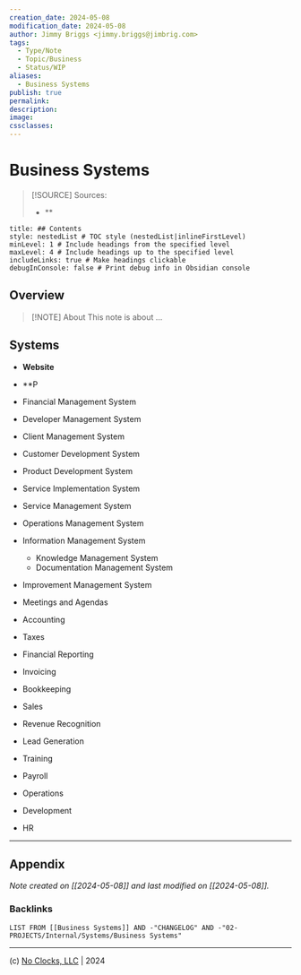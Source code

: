 ```yaml
---
creation_date: 2024-05-08
modification_date: 2024-05-08
author: Jimmy Briggs <jimmy.briggs@jimbrig.com>
tags:
  - Type/Note
  - Topic/Business
  - Status/WIP
aliases:
  - Business Systems
publish: true
permalink:
description:
image:
cssclasses:
---
```



# Business Systems

> [!SOURCE] Sources:
> - **

```table-of-contents
title: ## Contents 
style: nestedList # TOC style (nestedList|inlineFirstLevel)
minLevel: 1 # Include headings from the specified level
maxLevel: 4 # Include headings up to the specified level
includeLinks: true # Make headings clickable
debugInConsole: false # Print debug info in Obsidian console
```

## Overview

> [!NOTE] About
> This note is about ...

## Systems

- **Website**
- **P

- Financial Management System
- Developer Management System
- Client Management System
- Customer Development System
- Product Development System
- Service Implementation System
- Service Management System
- Operations Management System
- Information Management System
	- Knowledge Management System
	- Documentation Management System
- Improvement Management System 

- Meetings and Agendas
- Accounting
- Taxes
- Financial Reporting
- Invoicing
- Bookkeeping
- Sales
- Revenue Recognition
- Lead Generation
- Training
- Payroll
- Operations
- Development
- HR



***

## Appendix

*Note created on [[2024-05-08]] and last modified on [[2024-05-08]].*

### Backlinks

```dataview
LIST FROM [[Business Systems]] AND -"CHANGELOG" AND -"02-PROJECTS/Internal/Systems/Business Systems"
```

***

(c) [No Clocks, LLC](https://github.com/noclocks) | 2024